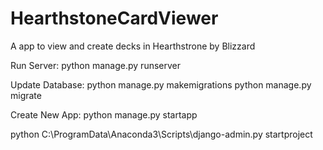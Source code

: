 # HearthstoneCardViewer
A app to view and create decks in Hearthstrone by Blizzard

Run Server: 
python manage.py runserver

Update Database: 
python manage.py makemigrations
python manage.py migrate 

Create New App: 
python manage.py startapp <app name>

python C:\ProgramData\Anaconda3\Scripts\django-admin.py startproject <name>
